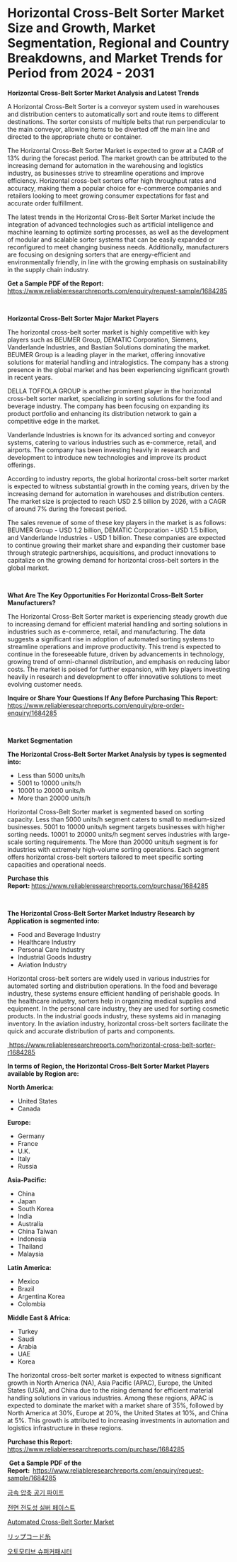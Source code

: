 <p><h1>Horizontal Cross-Belt Sorter Market Size and Growth, Market Segmentation, Regional and Country Breakdowns, and Market Trends for Period from 2024 -  2031</h1></p><p><strong>Horizontal Cross-Belt Sorter Market Analysis and Latest Trends</strong></p>
<p><p>A Horizontal Cross-Belt Sorter is a conveyor system used in warehouses and distribution centers to automatically sort and route items to different destinations. The sorter consists of multiple belts that run perpendicular to the main conveyor, allowing items to be diverted off the main line and directed to the appropriate chute or container.</p><p>The Horizontal Cross-Belt Sorter Market is expected to grow at a CAGR of 13% during the forecast period. The market growth can be attributed to the increasing demand for automation in the warehousing and logistics industry, as businesses strive to streamline operations and improve efficiency. Horizontal cross-belt sorters offer high throughput rates and accuracy, making them a popular choice for e-commerce companies and retailers looking to meet growing consumer expectations for fast and accurate order fulfillment.</p><p>The latest trends in the Horizontal Cross-Belt Sorter Market include the integration of advanced technologies such as artificial intelligence and machine learning to optimize sorting processes, as well as the development of modular and scalable sorter systems that can be easily expanded or reconfigured to meet changing business needs. Additionally, manufacturers are focusing on designing sorters that are energy-efficient and environmentally friendly, in line with the growing emphasis on sustainability in the supply chain industry.</p></p>
<p><strong>Get a Sample PDF of the Report:&nbsp;</strong> <a href="https://www.reliableresearchreports.com/enquiry/request-sample/1684285">https://www.reliableresearchreports.com/enquiry/request-sample/1684285</a></p>
<p>&nbsp;</p>
<p><strong>Horizontal Cross-Belt Sorter Major Market Players</strong></p>
<p><p>The horizontal cross-belt sorter market is highly competitive with key players such as BEUMER Group, DEMATIC Corporation, Siemens, Vanderlande Industries, and Bastian Solutions dominating the market. BEUMER Group is a leading player in the market, offering innovative solutions for material handling and intralogistics. The company has a strong presence in the global market and has been experiencing significant growth in recent years.</p><p>DELLA TOFFOLA GROUP is another prominent player in the horizontal cross-belt sorter market, specializing in sorting solutions for the food and beverage industry. The company has been focusing on expanding its product portfolio and enhancing its distribution network to gain a competitive edge in the market.</p><p>Vanderlande Industries is known for its advanced sorting and conveyor systems, catering to various industries such as e-commerce, retail, and airports. The company has been investing heavily in research and development to introduce new technologies and improve its product offerings.</p><p>According to industry reports, the global horizontal cross-belt sorter market is expected to witness substantial growth in the coming years, driven by the increasing demand for automation in warehouses and distribution centers. The market size is projected to reach USD 2.5 billion by 2026, with a CAGR of around 7% during the forecast period.</p><p>The sales revenue of some of these key players in the market is as follows: BEUMER Group - USD 1.2 billion, DEMATIC Corporation - USD 1.5 billion, and Vanderlande Industries - USD 1 billion. These companies are expected to continue growing their market share and expanding their customer base through strategic partnerships, acquisitions, and product innovations to capitalize on the growing demand for horizontal cross-belt sorters in the global market.</p></p>
<p>&nbsp;</p>
<p><strong>What Are The Key Opportunities For Horizontal Cross-Belt Sorter Manufacturers?</strong></p>
<p><p>The Horizontal Cross-Belt Sorter market is experiencing steady growth due to increasing demand for efficient material handling and sorting solutions in industries such as e-commerce, retail, and manufacturing. The data suggests a significant rise in adoption of automated sorting systems to streamline operations and improve productivity. This trend is expected to continue in the foreseeable future, driven by advancements in technology, growing trend of omni-channel distribution, and emphasis on reducing labor costs. The market is poised for further expansion, with key players investing heavily in research and development to offer innovative solutions to meet evolving customer needs.</p></p>
<p><strong>Inquire or Share Your Questions If Any Before Purchasing This Report:</strong> <a href="https://www.reliableresearchreports.com/enquiry/pre-order-enquiry/1684285">https://www.reliableresearchreports.com/enquiry/pre-order-enquiry/1684285</a></p>
<p>&nbsp;</p>
<p><strong>Market Segmentation</strong></p>
<p><strong>The Horizontal Cross-Belt Sorter Market Analysis by types is segmented into:</strong></p>
<p><ul><li>Less than 5000 units/h</li><li>5001 to 10000 units/h</li><li>10001 to 20000 units/h</li><li>More than 20000 units/h</li></ul></p>
<p><p>Horizontal Cross-Belt Sorter market is segmented based on sorting capacity. Less than 5000 units/h segment caters to small to medium-sized businesses. 5001 to 10000 units/h segment targets businesses with higher sorting needs. 10001 to 20000 units/h segment serves industries with large-scale sorting requirements. The More than 20000 units/h segment is for industries with extremely high-volume sorting operations. Each segment offers horizontal cross-belt sorters tailored to meet specific sorting capacities and operational needs.</p></p>
<p><strong>Purchase this Report:&nbsp;</strong><a href="https://www.reliableresearchreports.com/purchase/1684285">https://www.reliableresearchreports.com/purchase/1684285</a></p>
<p>&nbsp;</p>
<p><strong>The Horizontal Cross-Belt Sorter Market Industry Research by Application is segmented into:</strong></p>
<p><ul><li>Food and Beverage Industry</li><li>Healthcare Industry</li><li>Personal Care Industry</li><li>Industrial Goods Industry</li><li>Aviation Industry</li></ul></p>
<p><p>Horizontal cross-belt sorters are widely used in various industries for automated sorting and distribution operations. In the food and beverage industry, these systems ensure efficient handling of perishable goods. In the healthcare industry, sorters help in organizing medical supplies and equipment. In the personal care industry, they are used for sorting cosmetic products. In the industrial goods industry, these systems aid in managing inventory. In the aviation industry, horizontal cross-belt sorters facilitate the quick and accurate distribution of parts and components.</p></p>
<p><a href="https://www.reliableresearchreports.com/horizontal-cross-belt-sorter-r1684285">&nbsp;https://www.reliableresearchreports.com/horizontal-cross-belt-sorter-r1684285</a></p>
<p><strong>In terms of Region, the Horizontal Cross-Belt Sorter Market Players available by Region are:</strong></p>
<p>
    <p> <strong> North America: </strong>
        <ul>
            <li>United States</li>
            <li>Canada</li>
        </ul>
        </p> 
    <p> <strong> Europe: </strong>
        <ul>
            <li>Germany</li>
            <li>France</li>
            <li>U.K.</li>
            <li>Italy</li>
            <li>Russia</li>
        </ul>
        </p> 
    <p> <strong> Asia-Pacific: </strong>
        <ul>
            <li>China</li>
            <li>Japan</li>
            <li>South Korea</li>
            <li>India</li>
            <li>Australia</li>
            <li>China Taiwan</li>
            <li>Indonesia</li>
            <li>Thailand</li>
            <li>Malaysia</li>
        </ul>
        </p> 
    <p> <strong> Latin America: </strong>
        <ul>
            <li>Mexico</li>
            <li>Brazil</li>
            <li>Argentina Korea</li>
            <li>Colombia</li>
        </ul>
        </p> 
    <p> <strong> Middle East & Africa: </strong>
        <ul>
            <li>Turkey</li>
            <li>Saudi</li>
            <li>Arabia</li>
            <li>UAE</li>
            <li>Korea</li>
        </ul>
    </p>
    </p>
<p><p>The horizontal cross-belt sorter market is expected to witness significant growth in North America (NA), Asia Pacific (APAC), Europe, the United States (USA), and China due to the rising demand for efficient material handling solutions in various industries. Among these regions, APAC is expected to dominate the market with a market share of 35%, followed by North America at 30%, Europe at 20%, the United States at 10%, and China at 5%. This growth is attributed to increasing investments in automation and logistics infrastructure in these regions.</p></p>
<p><strong>Purchase this Report: </strong><a href="https://www.reliableresearchreports.com/purchase/1684285">https://www.reliableresearchreports.com/purchase/1684285</a></p>
<p>&nbsp;<strong>Get a Sample PDF of the Report:&nbsp;&nbsp;</strong><a href="https://www.reliableresearchreports.com/enquiry/request-sample/1684285">https://www.reliableresearchreports.com/enquiry/request-sample/1684285</a></p>
<p><strong></strong></p>
<p><p><a href="https://medium.com/@justynwelch/%EA%B8%88%EC%86%8D-%EC%95%95%EC%B6%95-%EA%B3%B5%EA%B8%B0-%ED%8C%8C%EC%9D%B4%ED%94%84-%EC%8B%9C%EC%9E%A5-%EB%8F%99%ED%96%A5-%EB%B0%8F-%EC%8B%9C%EC%9E%A5-%EB%B6%84%EC%84%9D%EC%9D%80-2024-2031%EB%85%84-%EA%B8%B0%EA%B0%84%EC%9D%84-%EB%8C%80%EC%83%81%EC%9C%BC%EB%A1%9C-%EC%98%88%EC%B8%A1%EB%90%A9%EB%8B%88%EB%8B%A4-733eb11c4be3">금속 압축 공기 파이프</a></p><p><a href="https://github.com/BrettWeberrt8767765/Market-Research-Report-List-2/blob/main/2018941104508.md">전면 전도성 실버 페이스트</a></p><p><a href="https://github.com/Airanohannonzb68e5pb53oc1/Market-Research-Report-List-2/blob/main/automated-cross-belt-sorter-market.md">Automated Cross-Belt Sorter Market</a></p><p><a href="https://github.com/JessKilback/Market-Research-Report-List-1/blob/main/7552575109687.md">リップコード糸</a></p><p><a href="https://medium.com/@hershelkris/%EC%9E%90%EB%8F%99%EC%B0%A8-%EC%8A%88%ED%8D%BC%EC%BB%A4%ED%8C%A8%EC%8B%9C%ED%84%B0-%EC%8B%9C%EC%9E%A5-%EA%B7%9C%EB%AA%A8-%EC%8B%9C%EC%9E%A5-%EC%A0%84%EB%A7%9D-%EB%B0%8F-%EC%8B%9C%EC%9E%A5-%EC%98%88%EC%B8%A1-2024%EB%85%84%EB%B6%80%ED%84%B0-2031%EB%85%84%EA%B9%8C%EC%A7%80-726fa3090295">오토모티브 슈퍼커패시터</a></p></p>